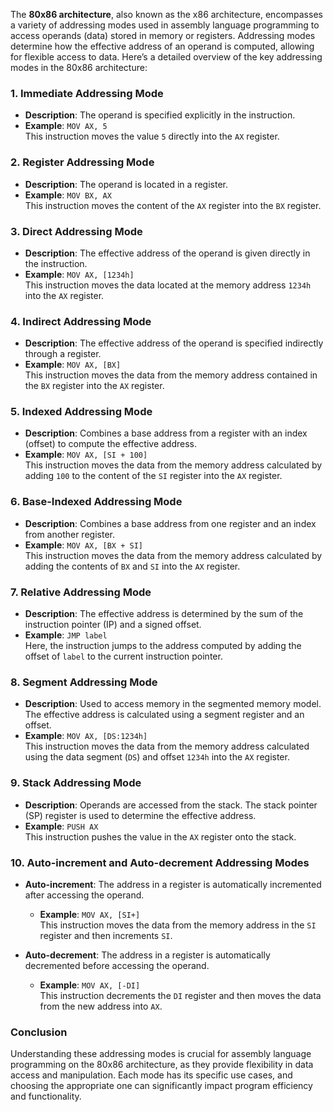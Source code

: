 The **80x86 architecture**, also known as the x86 architecture, encompasses a variety of addressing modes used in assembly language programming to access operands (data) stored in memory or registers. Addressing modes determine how the effective address of an operand is computed, allowing for flexible access to data. Here’s a detailed overview of the key addressing modes in the 80x86 architecture:

### 1. **Immediate Addressing Mode**
- **Description**: The operand is specified explicitly in the instruction.
- **Example**: `MOV AX, 5`  
  This instruction moves the value `5` directly into the `AX` register.

### 2. **Register Addressing Mode**
- **Description**: The operand is located in a register.
- **Example**: `MOV BX, AX`  
  This instruction moves the content of the `AX` register into the `BX` register.

### 3. **Direct Addressing Mode**
- **Description**: The effective address of the operand is given directly in the instruction.
- **Example**: `MOV AX, [1234h]`  
  This instruction moves the data located at the memory address `1234h` into the `AX` register.

### 4. **Indirect Addressing Mode**
- **Description**: The effective address of the operand is specified indirectly through a register.
- **Example**: `MOV AX, [BX]`  
  This instruction moves the data from the memory address contained in the `BX` register into the `AX` register.

### 5. **Indexed Addressing Mode**
- **Description**: Combines a base address from a register with an index (offset) to compute the effective address.
- **Example**: `MOV AX, [SI + 100]`  
  This instruction moves the data from the memory address calculated by adding `100` to the content of the `SI` register into the `AX` register.

### 6. **Base-Indexed Addressing Mode**
- **Description**: Combines a base address from one register and an index from another register.
- **Example**: `MOV AX, [BX + SI]`  
  This instruction moves the data from the memory address calculated by adding the contents of `BX` and `SI` into the `AX` register.

### 7. **Relative Addressing Mode**
- **Description**: The effective address is determined by the sum of the instruction pointer (IP) and a signed offset.
- **Example**: `JMP label`  
  Here, the instruction jumps to the address computed by adding the offset of `label` to the current instruction pointer.

### 8. **Segment Addressing Mode**
- **Description**: Used to access memory in the segmented memory model. The effective address is calculated using a segment register and an offset.
- **Example**: `MOV AX, [DS:1234h]`  
  This instruction moves the data from the memory address calculated using the data segment (`DS`) and offset `1234h` into the `AX` register.

### 9. **Stack Addressing Mode**
- **Description**: Operands are accessed from the stack. The stack pointer (SP) register is used to determine the effective address.
- **Example**: `PUSH AX`  
  This instruction pushes the value in the `AX` register onto the stack.

### 10. **Auto-increment and Auto-decrement Addressing Modes**
- **Auto-increment**: The address in a register is automatically incremented after accessing the operand.
  - **Example**: `MOV AX, [SI+]`  
    This instruction moves the data from the memory address in the `SI` register and then increments `SI`.
  
- **Auto-decrement**: The address in a register is automatically decremented before accessing the operand.
  - **Example**: `MOV AX, [-DI]`  
    This instruction decrements the `DI` register and then moves the data from the new address into `AX`.

### Conclusion

Understanding these addressing modes is crucial for assembly language programming on the 80x86 architecture, as they provide flexibility in data access and manipulation. Each mode has its specific use cases, and choosing the appropriate one can significantly impact program efficiency and functionality.
